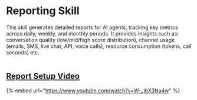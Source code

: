 # Reporting Skill

This skill generates detailed reports for AI agents, tracking key metrics across daily, weekly, and monthly periods. It provides insights such as: conversation quality (low/mid/high score distribution), channel usage (emails, SMS, live chat, API, voice calls), resource consumption (tokens, call seconds) etc.

<figure><img src="../.gitbook/assets/Screenshot 2025-06-25 at 3.08.47 PM.png" alt=""><figcaption></figcaption></figure>

## [Report Setup Video](https://www.youtube.com/watch?v=W-_jbX3Na4w)

{% embed url="https://www.youtube.com/watch?v=W-_jbX3Na4w" %}
